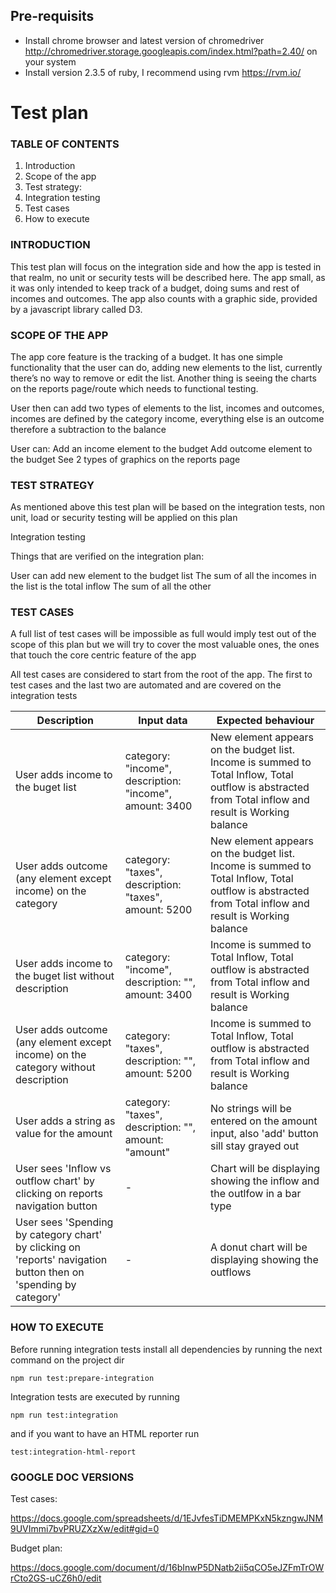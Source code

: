 ## Pre-requisits

* Install chrome browser and latest version of chromedriver http://chromedriver.storage.googleapis.com/index.html?path=2.40/
on your system
* Install version 2.3.5 of ruby, I recommend using rvm https://rvm.io/

# Test plan

### TABLE OF CONTENTS

1. Introduction 
2. Scope of the app
3. Test strategy:
4. Integration testing
5. Test cases
6. How to execute


### INTRODUCTION

This test plan will focus on the integration side and how the app is tested in that realm, no unit or security tests will be described here. The app small, as it was only intended to keep track of a budget, doing sums and rest of incomes and outcomes. The app also counts with a graphic side, provided by a javascript library called D3.

### SCOPE OF THE APP

The app core feature is the tracking of a budget. It has one simple functionality that the user can do, adding new elements to the list, currently there’s no way to remove or edit the list. Another thing is seeing the charts on the reports page/route which needs to functional testing.

User then can add two types of elements to the list, incomes and outcomes, incomes are defined by the category income, everything else is an outcome therefore a subtraction to the balance
	
User can:
Add an income element to the budget
Add outcome element to the budget
See 2 types of graphics on the reports page


### TEST STRATEGY

As mentioned above this test plan will be based on the integration tests, non unit, load or security testing will be applied on this plan

Integration testing

Things that are verified on the integration plan:

User can add new element to the budget list
The sum of all the incomes in the list is the total inflow
The sum of all the other 

### TEST CASES

A full list of test cases will be impossible as full would imply test out of the scope of this plan but we will try to cover the most valuable ones, the ones that touch the core centric feature of the app

All test cases are considered to start from the root of the app. The first to test cases and the last two are automated and are covered on the integration tests

| Description                                                                                                      | Input data                                              | Expected behaviour                                                                                                                                    |
|------------------------------------------------------------------------------------------------------------------|---------------------------------------------------------|-------------------------------------------------------------------------------------------------------------------------------------------------------|
| User adds income to the buget list                                                                               | category: "income", description: "income", amount: 3400 | New element appears on the budget list. Income is summed to Total Inflow, Total outflow is abstracted from Total inflow and result is Working balance |
| User adds outcome (any element except income) on the category                                                    | category: "taxes", description: "taxes", amount: 5200   | New element appears on the budget list. Income is summed to Total Inflow, Total outflow is abstracted from Total inflow and result is Working balance |
| User adds income to the buget list without description                                                           | category: "income", description: "", amount: 3400       | Income is summed to Total Inflow, Total outflow is abstracted from Total inflow and result is Working balance                                         |
| User adds outcome (any element except income) on the category without description                                | category: "taxes", description: "", amount: 5200        | Income is summed to Total Inflow, Total outflow is abstracted from Total inflow and result is Working balance                                         |
| User adds a string as value for the amount                                                                       | category: "taxes", description: "", amount: "amount"    | No strings will be entered on the amount input, also 'add' button sill stay grayed out                                                                |
| User sees 'Inflow vs outflow chart' by clicking on reports navigation button                                     | -                                                       | Chart will be displaying showing the inflow and the outlfow in a bar type                                                                             |
| User sees 'Spending by category chart' by clicking on 'reports' navigation button then on 'spending by category' | -                                                       | A donut chart will be displaying showing the outflows                                                                                                 |


### HOW TO EXECUTE

Before running integration tests install all dependencies by running the next command on the project dir

```npm run test:prepare-integration```

Integration tests are executed by running 

```npm run test:integration```

 and if you want to have an HTML reporter run

 ```test:integration-html-report```

### GOOGLE DOC VERSIONS

Test cases:

https://docs.google.com/spreadsheets/d/1EJvfesTiDMEMPKxN5kzngwJNM9UVImmi7bvPRUZXzXw/edit#gid=0

Budget plan:

https://docs.google.com/document/d/16bInwP5DNatb2ii5qCO5eJZFmTrOWrCto2GS-uCZ6h0/edit